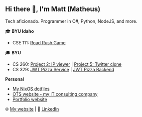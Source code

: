 ## Hi there 👋, I'm Matt (Matheus)
Tech aficionado. Programmer in C#, Python, NodeJS, and more.

🎓 **BYU Idaho**
- CSE 111: [Road Rush Game](https://github.com/dvdfl/final)

🎓 **BYU**
- CS 260: 
[Project 2: IP viewer](https://github.com/mfplinta-byu/cs260-project2) | 
[Project 5: Twitter clone](https://github.com/mfplinta-byu/cs260-project5)
- CS 329: 
[JWT Pizza Service](https://github.com/mfplinta-byu/jwt-pizza-service) | 
[JWT Pizza Backend](https://github.com/mfplinta-byu/jwt-pizza)

**Personal**
- [My NixOS dotfiles](https://gitea.matheusplinta.com/mfplinta/nix-configs)
- [OTS website - my IT consulting company](https://gitea.matheusplinta.com/mfplinta/ots-website)
- [Portfolio website](https://gitea.matheusplinta.com/mfplinta/portfolio)

🌐 [My website](https://www.matheusplinta.com) | 💼 [LinkedIn](https://www.linkedin.com/in/matheus-plinta)
